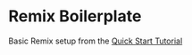 # Remix Boilerplate

Basic Remix setup from the [Quick Start Tutorial](https://remix.run/docs/en/main/start/quickstart)
